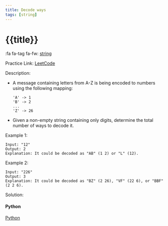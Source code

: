```yaml
---
title: Decode ways
tags: [string]
---
```


# {{title}}

:fa fa-tag fa-fw: [string]({{tagspath}}/string)

Practice Link: [LeetCode](https://leetcode.com/problems/decode-ways/)

Description:

- A message containing letters from A-Z is being encoded to numbers using the following mapping:

    ```text
    'A' -> 1
    'B' -> 2
    ...
    'Z' -> 26
    ```

- Given a non-empty string containing only digits, determine the total number of ways to decode it.

Example 1:

```text
Input: "12"
Output: 2
Explanation: It could be decoded as "AB" (1 2) or "L" (12).
```

Example 2:

```text
Input: "226"
Output: 3
Explanation: It could be decoded as "BZ" (2 26), "VF" (22 6), or "BBF" (2 2 6).
```

Solution:

<!-- tabs:start -->
#### **Python**

[Python](../../pycode/string/decode-ways.py ':include :type=code')
<!-- tabs:end -->
